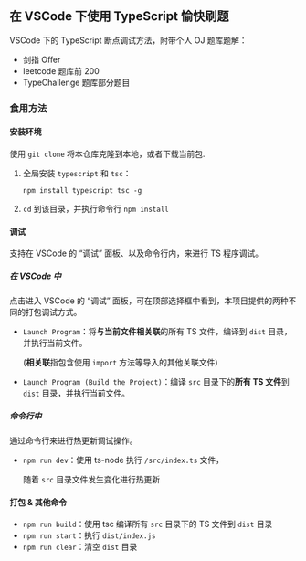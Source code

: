 ## 在 VSCode 下使用 TypeScript 愉快刷题

VSCode 下的 TypeScript 断点调试方法，附带个人 OJ 题库题解：

- 剑指 Offer
- leetcode 题库前 200
- TypeChallenge 题库部分题目

### 食用方法

#### 安装环境

使用 `git clone` 将本仓库克隆到本地，或者下载当前包.

1. 全局安装 `typescript` 和 `tsc`：

   ```shell
   npm install typescript tsc -g
   ```

2. `cd` 到该目录，并执行命令行 `npm install`

#### 调试

支持在 VSCode 的 “调试” 面板、以及命令行内，来进行 TS 程序调试。

##### 在 VSCode 中

点击进入 VSCode 的 “调试” 面板，可在顶部选择框中看到，本项目提供的两种不同的打包调试方式。

- `Launch Program`：将**与当前文件相关联**的所有 TS 文件，编译到 `dist` 目录，并执行当前文件。

  (**相关联**指包含使用 `import` 方法等导入的其他关联文件)

- `Launch Program (Build the Project)`：编译 `src` 目录下的**所有 TS 文件**到 `dist` 目录，并执行当前文件。

##### 命令行中

通过命令行来进行热更新调试操作。

- `npm run dev`：使用 ts-node 执行 `/src/index.ts` 文件，

  随着 `src` 目录文件发生变化进行热更新

#### 打包 & 其他命令

- `npm run build`：使用 tsc 编译所有 `src` 目录下的 TS 文件到 `dist` 目录
- `npm run start`：执行 `dist/index.js`
- `npm run clear`：清空 `dist` 目录
